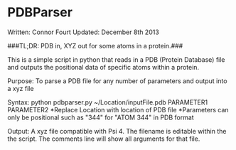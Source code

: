 PDBParser
=========
Written: Connor Fourt
Updated: December 8th 2013

###TL;DR: PDB in, XYZ out for some atoms in a protein.###

This is a simple script in python that reads in a PDB (Protein Database) file and outputs the positional data of specific atoms within a protein.


Purpose: To parse a PDB file for any number of parameters and output into a xyz file

Syntax: python pdbparser.py ~/Location/inputFile.pdb PARAMETER1 PARAMETER2
    *Replace Location with location of PDB file
    *Parameters can only be positional such as "344" for "ATOM 344" in PDB format

Output: A xyz file compatible with Psi 4. The filename is editable within the 
      the script. The comments line will show all arguments for that file.


